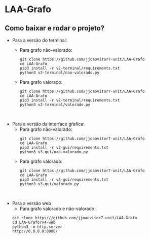 # LAA-Grafo
## Como baixar e rodar o projeto?
* Para a versão do terminal:
  * Para grafo não-valorado:
    ```
    git clone https://github.com/jjoaovitor7-unit/LAA-Grafo
    cd LAA-Grafo
    pip3 install -r v2-terminal/requirements.txt
    python3 v2-terminal/nao-valorado.py
    ```

  * Para grafo valorado:
    ```
    git clone https://github.com/jjoaovitor7-unit/LAA-Grafo
    cd LAA-Grafo
    pip3 install -r v2-terminal/requirements.txt
    python3 v2-terminal/valorado.py
    ```

 <br />

* Para a versão da interface gŕafica:
  * Para grafo não-valorado:
    ```
    git clone https://github.com/jjoaovitor7-unit/LAA-Grafo
    cd LAA-Grafo
    pip3 install -r v3-gui/requirements.txt
    python3 v3-gui/nao-valorado.py
    ```
  * Para grafo valorado:
    ```
    git clone https://github.com/jjoaovitor7-unit/LAA-Grafo
    cd LAA-Grafo
    pip3 install -r v3-gui/requirements.txt
    python3 v3-gui/valorado.py
    ```

 <br />

* Para a versão web
  * Para grafo valorado e não-valorado:
  ```
  git clone https://github.com/jjoaovitor7-unit/LAA-Grafo
  cd LAA-Grafo/v4-web
  python3 -m http.server
  http://0.0.0.0:8000/
  ```